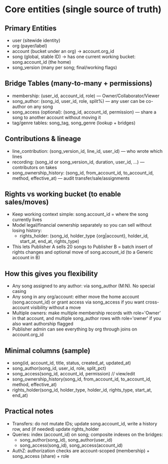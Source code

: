 # Core entities (single source of truth)

## Primary Entities

- user (sitewide identity)
- org (payer/label)
- account (bucket under an org) → account.org_id
- song (global, stable ID) → has one current working bucket: song.account_id (the home)
- song_version (many per song; final/working flags)

## Bridge Tables (many-to-many + permissions)

- membership: (user_id, account_id, role) — Owner/Collaborator/Viewer
- song_author: (song_id, user_id, role, split%) — any user can be co-author on any song
- song_access (optional): (song_id, account_id, permission) — share a song to another account without moving it
- tag/genre tables: song_tag, song_genre (lookup + bridges)

## Contributions & lineage

- line_contribution: (song_version_id, line_id, user_id) — who wrote which lines
- recording: (song_id or song_version_id, duration, user_id, …) — contributors on takes
- song_ownership_history: (song_id, from_account_id, to_account_id, method, effective_at) — audit transfer/sale/assignments

## Rights vs working bucket (to enable sales/moves)

- Keep working context simple: song.account_id = where the song currently lives
- Model legal/financial ownership separately so you can sell without losing history:
  - rights_holder: (song_id, holder_type {org|account}, holder_id, start_at, end_at, rights_type)
- This lets Publisher A sells 20 songs to Publisher B = batch insert of rights changes and optional move of song.account_id (to a Generic account in B)

## How this gives you flexibility

- Any song assigned to any author: via song_author (M:N). No special casing
- Any song in any org/account: either move the home account (song.account_id) or grant access via song_access if you want cross-account visibility without a move
- Multiple owners: make multiple membership records with role='Owner' in that account, and multiple song_author rows with role='owner' if you also want authorship flagged
- Publisher admin can see everything by org through joins on account.org_id

## Minimal columns (sample)

- song(id, account_id, title, status, created_at, updated_at)
- song_author(song_id, user_id, role, split_pct)
- song_access(song_id, account_id, permission) // view/edit
- song_ownership_history(song_id, from_account_id, to_account_id, method, effective_at)
- rights_holder(song_id, holder_type, holder_id, rights_type, start_at, end_at)

## Practical notes

- Transfers: do not mutate IDs; update song.account_id, write a history row, and (if needed) update rights_holder
- Queries: index (account_id) on song; composite indexes on the bridges:
  - song_author(song_id), song_author(user_id)
  - song_access(song_id), song_access(account_id)
- AuthZ: authorization checks are account-scoped (membership) + song_access (share) + role
